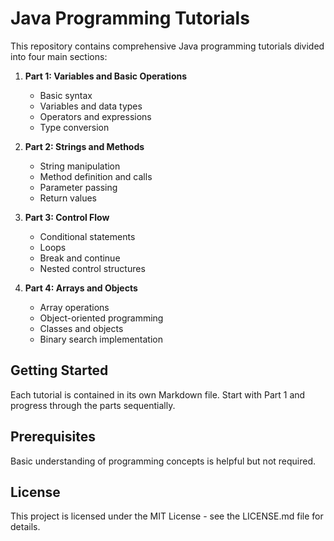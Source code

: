 # Java Programming Tutorials

This repository contains comprehensive Java programming tutorials divided into four main sections:

1. **Part 1: Variables and Basic Operations**
   - Basic syntax
   - Variables and data types 
   - Operators and expressions
   - Type conversion

2. **Part 2: Strings and Methods**
   - String manipulation
   - Method definition and calls
   - Parameter passing
   - Return values

3. **Part 3: Control Flow**
   - Conditional statements
   - Loops
   - Break and continue
   - Nested control structures

4. **Part 4: Arrays and Objects**
   - Array operations
   - Object-oriented programming
   - Classes and objects
   - Binary search implementation

## Getting Started

Each tutorial is contained in its own Markdown file. Start with Part 1 and progress through the parts sequentially.

## Prerequisites

Basic understanding of programming concepts is helpful but not required.

## License

This project is licensed under the MIT License - see the LICENSE.md file for details.
